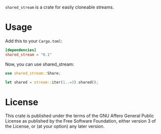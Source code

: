 `shared_stream` is a crate for easily cloneable streams.

# Usage

Add this to your `Cargo.toml`:

```toml
[dependencies]
shared_stream = "0.1"
```

Now, you can use shared_stream:

```rust
use shared_stream::Share;

let shared = stream::iter(1..=3).shared();
```

# License

This crate is published under the terms of the GNU Affero General Public License as
published by the Free Software Foundation, either version 3 of the
License, or (at your option) any later version.
